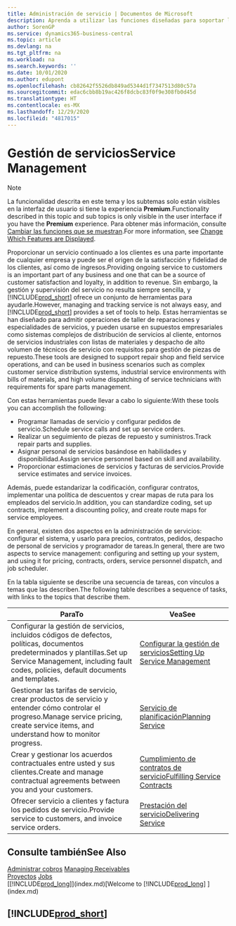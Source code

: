 ```yaml
---
title: Administración de servicio | Documentos de Microsoft
description: Aprenda a utilizar las funciones diseñadas para soportar las operaciones del taller de reparaciones y del servicio de campo.
author: SorenGP
ms.service: dynamics365-business-central
ms.topic: article
ms.devlang: na
ms.tgt_pltfrm: na
ms.workload: na
ms.search.keywords: ''
ms.date: 10/01/2020
ms.author: edupont
ms.openlocfilehash: cb82642f5526db849ad5344d1f7347513d80c57a
ms.sourcegitcommit: edac6cbb8b19ac426f8dcbc83f0f9e308fb0d45d
ms.translationtype: HT
ms.contentlocale: es-MX
ms.lasthandoff: 12/29/2020
ms.locfileid: "4817015"
---
```

# <a name="service-management"></a><span data-ttu-id="0a97f-103">Gestión de servicios</span><span class="sxs-lookup"><span data-stu-id="0a97f-103">Service Management</span></span>
> [!NOTE]
> <span data-ttu-id="0a97f-104">La funcionalidad descrita en este tema y los subtemas solo están visibles en la interfaz de usuario si tiene la experiencia **Premium**.</span><span class="sxs-lookup"><span data-stu-id="0a97f-104">Functionality described in this topic and sub topics is only visible in the user interface if you have the **Premium** experience.</span></span> <span data-ttu-id="0a97f-105">Para obtener más información, consulte [Cambiar las funciones que se muestran](ui-experiences.md).</span><span class="sxs-lookup"><span data-stu-id="0a97f-105">For more information, see [Change Which Features are Displayed](ui-experiences.md).</span></span>

<span data-ttu-id="0a97f-106">Proporcionar un servicio continuado a los clientes es una parte importante de cualquier empresa y puede ser el origen de la satisfacción y fidelidad de los clientes, así como de ingresos.</span><span class="sxs-lookup"><span data-stu-id="0a97f-106">Providing ongoing service to customers is an important part of any business and one that can be a source of customer satisfaction and loyalty, in addition to revenue.</span></span> <span data-ttu-id="0a97f-107">Sin embargo, la gestión y supervisión del servicio no resulta siempre sencilla, y [!INCLUDE[prod_short](includes/prod_short.md)] ofrece un conjunto de herramientas para ayudarle.</span><span class="sxs-lookup"><span data-stu-id="0a97f-107">However, managing and tracking service is not always easy, and [!INCLUDE[prod_short](includes/prod_short.md)] provides a set of tools to help.</span></span> <span data-ttu-id="0a97f-108">Estas herramientas se han diseñado para admitir operaciones de taller de reparaciones y especialidades de servicios, y pueden usarse en supuestos empresariales como sistemas complejos de distribución de servicios al cliente, entornos de servicios industriales con listas de materiales y despacho de alto volumen de técnicos de servicio con requisitos para gestión de piezas de repuesto.</span><span class="sxs-lookup"><span data-stu-id="0a97f-108">These tools are designed to support repair shop and field service operations, and can be used in business scenarios such as complex customer service distribution systems, industrial service environments with bills of materials, and high volume dispatching of service technicians with requirements for spare parts management.</span></span>  

 <span data-ttu-id="0a97f-109">Con estas herramientas puede llevar a cabo lo siguiente:</span><span class="sxs-lookup"><span data-stu-id="0a97f-109">With these tools you can accomplish the following:</span></span>  

* <span data-ttu-id="0a97f-110">Programar llamadas de servicio y configurar pedidos de servicio.</span><span class="sxs-lookup"><span data-stu-id="0a97f-110">Schedule service calls and set up service orders.</span></span>  
* <span data-ttu-id="0a97f-111">Realizar un seguimiento de piezas de repuesto y suministros.</span><span class="sxs-lookup"><span data-stu-id="0a97f-111">Track repair parts and supplies.</span></span>  
* <span data-ttu-id="0a97f-112">Asignar personal de servicios basándose en habilidades y disponibilidad.</span><span class="sxs-lookup"><span data-stu-id="0a97f-112">Assign service personnel based on skill and availability.</span></span>  
* <span data-ttu-id="0a97f-113">Proporcionar estimaciones de servicios y facturas de servicios.</span><span class="sxs-lookup"><span data-stu-id="0a97f-113">Provide service estimates and service invoices.</span></span>  

<span data-ttu-id="0a97f-114">Además, puede estandarizar la codificación, configurar contratos, implementar una política de descuentos y crear mapas de ruta para los empleados del servicio.</span><span class="sxs-lookup"><span data-stu-id="0a97f-114">In addition, you can standardize coding, set up contracts, implement a discounting policy, and create route maps for service employees.</span></span>  

<span data-ttu-id="0a97f-115">En general, existen dos aspectos en la administración de servicios: configurar el sistema, y usarlo para precios, contratos, pedidos, despacho de personal de servicios y programador de tareas.</span><span class="sxs-lookup"><span data-stu-id="0a97f-115">In general, there are two aspects to service management: configuring and setting up your system, and using it for pricing, contracts, orders, service personnel dispatch, and job scheduler.</span></span>  

<span data-ttu-id="0a97f-116">En la tabla siguiente se describe una secuencia de tareas, con vínculos a temas que las describen.</span><span class="sxs-lookup"><span data-stu-id="0a97f-116">The following table describes a sequence of tasks, with links to the topics that describe them.</span></span>   

|<span data-ttu-id="0a97f-117">**Para**</span><span class="sxs-lookup"><span data-stu-id="0a97f-117">**To**</span></span>|<span data-ttu-id="0a97f-118">**Vea**</span><span class="sxs-lookup"><span data-stu-id="0a97f-118">**See**</span></span>|  
|------------|-------------|  
|<span data-ttu-id="0a97f-119">Configurar la gestión de servicios, incluidos códigos de defectos, políticas, documentos predeterminados y plantillas.</span><span class="sxs-lookup"><span data-stu-id="0a97f-119">Set up Service Management, including fault codes, policies, default documents and templates.</span></span>|[<span data-ttu-id="0a97f-120">Configurar la gestión de servicios</span><span class="sxs-lookup"><span data-stu-id="0a97f-120">Setting Up Service Management</span></span>](service-setup-service.md)|  
|<span data-ttu-id="0a97f-121">Gestionar las tarifas de servicio, crear productos de servicio y entender cómo controlar el progreso.</span><span class="sxs-lookup"><span data-stu-id="0a97f-121">Manage service pricing, create service items, and understand how to monitor progress.</span></span>|[<span data-ttu-id="0a97f-122">Servicio de planificación</span><span class="sxs-lookup"><span data-stu-id="0a97f-122">Planning Service</span></span>](service-plan-service.md)|  
|<span data-ttu-id="0a97f-123">Crear y gestionar los acuerdos contractuales entre usted y sus clientes.</span><span class="sxs-lookup"><span data-stu-id="0a97f-123">Create and manage contractual agreements between you and your customers.</span></span>|[<span data-ttu-id="0a97f-124">Cumplimiento de contratos de servicio</span><span class="sxs-lookup"><span data-stu-id="0a97f-124">Fulfilling Service Contracts</span></span>](service-fulfill-service-contracts.md)|  
|<span data-ttu-id="0a97f-125">Ofrecer servicio a clientes y factura los pedidos de servicio.</span><span class="sxs-lookup"><span data-stu-id="0a97f-125">Provide service to customers, and invoice service orders.</span></span>|[<span data-ttu-id="0a97f-126">Prestación del servicio</span><span class="sxs-lookup"><span data-stu-id="0a97f-126">Delivering Service</span></span>](service-deliver-service.md)|  

## <a name="see-also"></a><span data-ttu-id="0a97f-127">Consulte también</span><span class="sxs-lookup"><span data-stu-id="0a97f-127">See Also</span></span>  
<span data-ttu-id="0a97f-128">[Administrar cobros](receivables-manage-receivables.md) </span><span class="sxs-lookup"><span data-stu-id="0a97f-128">[Managing Receivables](receivables-manage-receivables.md) </span></span>  
<span data-ttu-id="0a97f-129">[Proyectos](projects-how-create-jobs.md) </span><span class="sxs-lookup"><span data-stu-id="0a97f-129">[Jobs](projects-how-create-jobs.md) </span></span>  
<span data-ttu-id="0a97f-130">[[!INCLUDE[prod_long](includes/prod_long.md)]](index.md)</span><span class="sxs-lookup"><span data-stu-id="0a97f-130">[Welcome to [!INCLUDE[prod_long](includes/prod_long.md)] ](index.md)</span></span>

## [!INCLUDE[prod_short](includes/free_trial_md.md)]  
